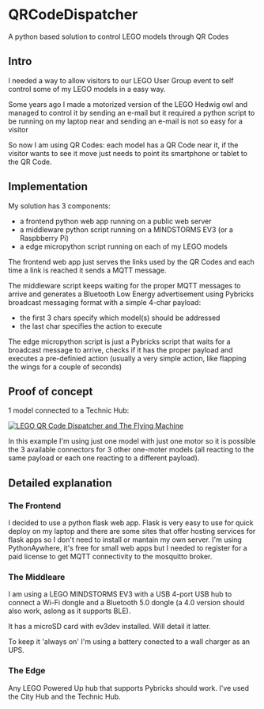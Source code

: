 # QRCodeDispatcher
A python based solution to control LEGO models through QR Codes

## Intro

I needed a way to allow visitors to our LEGO User Group event to
self control some of my LEGO models in a easy way.

Some years ago I made a motorized version of the LEGO Hedwig owl and
managed to control it by sending an e-mail but it required a python
script to be running on my laptop near and sending an e-mail is not
so easy for a visitor

So now I am using QR Codes: each model has a QR Code near it,
if the visitor wants to see it move just needs to point its
smartphone or tablet to the QR Code.

## Implementation

My solution has 3 components:
- a frontend python web app running on a public web server
- a middleware python script running on a MINDSTORMS EV3 (or a Raspbberry Pi)
- a edge micropython script running on each of my LEGO models

The frontend web app just serves the links used by the QR Codes and
each time a link is reached it sends a MQTT message.

The middleware script keeps waiting for the proper MQTT messages to
arrive and generates a Bluetooth Low Energy advertisement using
Pybricks broadcast messaging format with a simple 4-char payload:

+ the first 3 chars specify which model(s) should be
addressed
+ the last char specifies the action to execute

The edge micropython script is just a Pybricks script that
waits for a broadcast message to arrive, checks if it has the
proper payload and executes a pre-definied action (usually a 
very simple action, like flapping the wings for a couple of
seconds)

## Proof of concept

1 model connected to a Technic Hub:

[![LEGO QR Code Dispatcher and The Flying Machine](http://img.youtube.com/vi/gV378WmPev0/0.jpg)](http://www.youtube.com/watch?v=gV378WmPev0 "LEGO QR Code Dispatcher and The Flying Machine")

In this example I'm using just one model with just one motor so it is possible the 3 available connectors for 3
other one-moter models (all reacting to the same payload or each one reacting to a different payload).

## Detailed explanation

### The Frontend

I decided to use a python flask web app. Flask is very easy to use for quick deploy on my laptop
and there are some sites that offer hosting services for flask apps so I don't need to install or
mantain my own server.
I'm using PythonAywhere, it's free for small web apps but I needed to register for a paid license
to get MQTT connectivity to the mosquitto broker.

### The Middleare

I am using a LEGO MINDSTORMS EV3 with a USB 4-port USB hub to connect a Wi-Fi dongle and a Bluetooth
5.0 dongle (a 4.0 version should also work, aslong as it supports BLE).

It has a microSD card with ev3dev installed. Will detail it latter.

To keep it 'always on' I'm using a battery conected to a wall charger as an UPS.

### The Edge

Any LEGO Powered Up hub that supports Pybricks should work.
I've used the City Hub and the Technic Hub.
